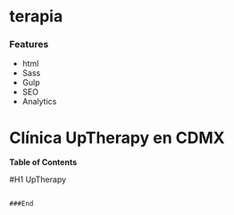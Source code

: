 # terapia

### Features

- html
- Sass
- Gulp
- SEO
- Analytics

# Clínica UpTherapy en CDMX




**Table of Contents**


#H1 UpTherapy


```

###End
